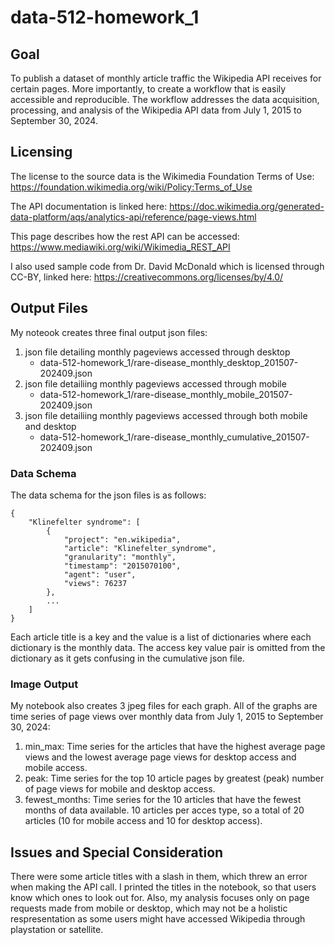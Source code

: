# data-512-homework_1
## Goal
 To publish a dataset of monthly article traffic the Wikipedia API receives for certain pages. More importantly, to create a workflow that is easily accessible and reproducible. The workflow addresses the data acquisition, processing, and analysis of the Wikipedia API data from July 1, 2015 to September 30, 2024. 

## Licensing 
The license to the source data is the Wikimedia Foundation Terms of Use: 
https://foundation.wikimedia.org/wiki/Policy:Terms_of_Use

The API documentation is linked here: 
https://doc.wikimedia.org/generated-data-platform/aqs/analytics-api/reference/page-views.html

This page describes how the rest API can be accessed: https://www.mediawiki.org/wiki/Wikimedia_REST_API 

I also used sample code from Dr. David McDonald which is licensed through CC-BY, linked here:
https://creativecommons.org/licenses/by/4.0/

## Output Files 
My noteook creates three final output json files:
1. json file detailing monthly pageviews accessed through desktop
    - data-512-homework_1/rare-disease_monthly_desktop_201507-202409.json
2. json file detailiing monthly pageviews accessed through mobile
    - data-512-homework_1/rare-disease_monthly_mobile_201507-202409.json
3. json file detailiing monthly pageviews accessed through both mobile and desktop
    - data-512-homework_1/rare-disease_monthly_cumulative_201507-202409.json
### Data Schema
The data schema for the json files is as follows:

```
{
    "Klinefelter syndrome": [
        {
            "project": "en.wikipedia",
            "article": "Klinefelter_syndrome",
            "granularity": "monthly",
            "timestamp": "2015070100",
            "agent": "user",
            "views": 76237
        }, 
        ...
    ]
}
```
Each article title is a key and the value is a list of dictionaries where each dictionary is the monthly data. The access key value pair is omitted from the dictionary as it gets confusing in the cumulative json file. 

### Image Output
My notebook also creates 3 jpeg files for each graph. All of the graphs are time series of page views over monthly data from July 1, 2015 to September 30, 2024:
1. min_max: Time series for the articles that have the highest average page views and the lowest average page views for desktop access and mobile access.
2. peak: Time series for the top 10 article pages by greatest (peak) number of page views for mobile and desktop access. 
3. fewest_months: Time series for the 10 articles that have the fewest months of data available. 10 articles per acces type, so a total of 20 articles (10 for mobile access and 10 for desktop access).

## Issues and Special Consideration
There were some article titles with a slash in them, which threw an error when making the API call. I printed the titles in the notebook, so that users know which ones to look out for. Also, my analysis focuses only on page requests made from mobile or desktop, which may not be a holistic respresentation as some users might have accessed Wikipedia through playstation or satellite.